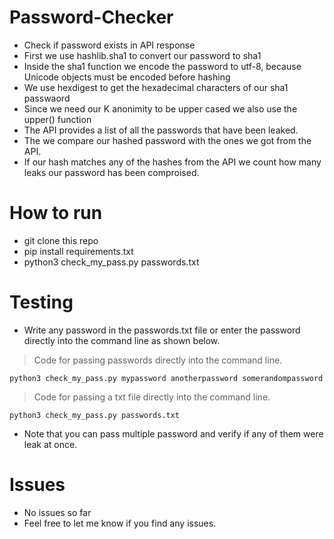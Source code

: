 # Password-Checker
- Check if password exists in API response
- First we use hashlib.sha1 to convert our password to sha1
- Inside the sha1 function we encode the password to utf-8, because Unicode objects must be encoded before hashing
- We use hexdigest to get the hexadecimal characters of our sha1 passwaord
- Since we need our K anonimity to be upper cased we also use the upper() function
- The API provides a list of all the passwords that have been leaked.
- The we compare our hashed password with the ones we got from the API.
- If our hash matches any of the hashes from the API we count how many leaks our password has been comproised.

# How to run
- git clone this repo
- pip install requirements.txt
- python3 check_my_pass.py passwords.txt

# Testing
- Write any password in the passwords.txt file or enter the password directly into the command line as shown below.

> Code for passing passwords directly into the command line.

```
python3 check_my_pass.py mypassword anotherpassword somerandompassword
```

> Code for passing a txt file directly into the command line.

```
python3 check_my_pass.py passwords.txt
```

- Note that you can pass multiple password and verify if any of them were leak at once.

# Issues
- No issues so far
- Feel free to let me know if you find any issues.

